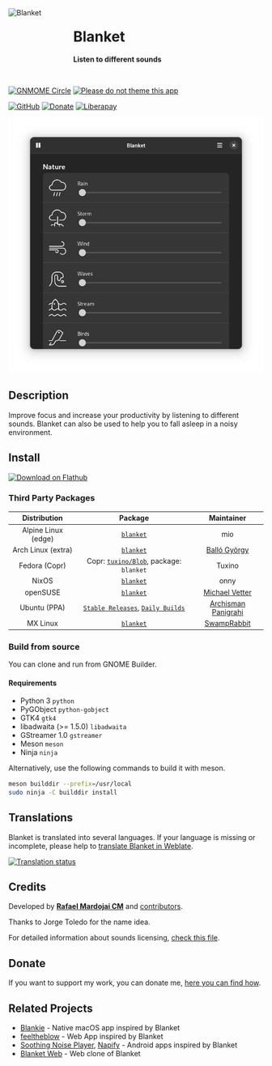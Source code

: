 <img src="brand/logo.svg" alt="Blanket" width="128" height="128" align="left"/>

# Blanket

**Listen to different sounds**

<br>

[![GNMOME Circle](https://gitlab.gnome.org/Teams/Circle/-/raw/master/assets/button/badge.svg)](https://circle.gnome.org/)
[![Please do not theme this app](https://stopthemingmy.app/badge.svg)](https://stopthemingmy.app)

[![GitHub](https://img.shields.io/github/license/rafaelmardojai/blanket.svg)](https://github.com/rafaelmardojai/blanket/blob/master/COPYING)
[![Donate](https://img.shields.io/badge/PayPal-Donate-gray.svg?style=flat&logo=paypal&colorA=0071bb&logoColor=fff)](https://paypal.me/RafaelMardojaiCM)
[![Liberapay](https://img.shields.io/liberapay/receives/rafaelmardojai.svg?logo=liberapay)](https://liberapay.com/rafaelmardojai/donate)

<p align="center">
  <img src="brand/screenshot-1-dark.png"/>
</p>

## Description
Improve focus and increase your productivity by listening to different sounds. Blanket can also be used to help you to fall asleep in a noisy environment.

## Install

<a href="https://flathub.org/apps/details/com.rafaelmardojai.Blanket"><img width="200" alt="Download on Flathub" src="https://flathub.org/api/badge?svg&locale=en"/></a>

### Third Party Packages 

| Distribution | Package | Maintainer |
|:-:|:-:|:-:|
| Alpine Linux (edge) | [`blanket`](https://pkgs.alpinelinux.org/packages?name=blanket) | mio |
| Arch Linux (extra) | [`blanket`](https://archlinux.org/packages/extra/any/blanket/) | [Balló György](https://github.com/City-busz) |
| Fedora (Copr) | Copr: [`tuxino/Blob`](https://copr.fedorainfracloud.org/coprs/tuxino/Blob/), package: `blanket` | Tuxino |
| NixOS | [`blanket`](https://search.nixos.org/packages?channel=unstable&show=blanket&from=0&size=50&sort=relevance&type=packages&query=blanket) | onny |
| openSUSE  | [`blanket`](https://build.opensuse.org/package/show/multimedia%3Aapps/blanket) | [Michael Vetter](https://github.com/jubalh) |
| Ubuntu (PPA) | [`Stable Releases`](https://launchpad.net/~apandada1/+archive/ubuntu/blanket), [`Daily Builds`](https://launchpad.net/~apandada1/+archive/ubuntu/blanket-daily) | [Archisman Panigrahi](https://github.com/apandada1) |
| MX Linux | [`blanket`](http://mxrepo.com/mx/repo/pool/main/b/blanket/) | [SwampRabbit](https://github.com/SwampRabbit) |

### Build from source

You can clone and run from GNOME Builder.

#### Requirements

- Python 3 `python`
- PyGObject `python-gobject`
- GTK4 `gtk4`
- libadwaita (>= 1.5.0) `libadwaita`
- GStreamer 1.0 `gstreamer`
- Meson `meson`
- Ninja `ninja`

Alternatively, use the following commands to build it with meson.
```bash
meson builddir --prefix=/usr/local
sudo ninja -C builddir install
```

## Translations
Blanket is translated into several languages. If your language is missing or incomplete, please help to [translate Blanket in Weblate](https://hosted.weblate.org/engage/blanket/).

<a href="https://hosted.weblate.org/engage/blanket/">
<img src="https://hosted.weblate.org/widget/blanket/blanket/horizontal-auto.svg" alt="Translation status" />
</a>

## Credits
Developed by **[Rafael Mardojai CM](https://github.com/rafaelmardojai)** and [contributors](https://github.com/rafaelmardojai/blanket/graphs/contributors).

Thanks to Jorge Toledo for the name idea.

For detailed information about sounds licensing, [check this file](https://github.com/rafaelmardojai/blanket/blob/master/SOUNDS_LICENSING.md).

## Donate
If you want to support my work, you can donate me, [here you can find how](https://rafaelmardojai.com/donate/).

## Related Projects
- [Blankie](https://github.com/codybrom/blankie) - Native macOS app inspired by Blanket
- [feeltheblow](https://feeltheblow.web.app/) - Web App inspired by Blanket
- [Soothing Noise Player](https://f-droid.org/en/packages/ie.delilahsthings.soothingloop/),  [Napify]([https://github.com/itsPronay/napify](https://play.google.com/store/apps/details?id=com.pronaycoding.blanket_mobile)) - Android apps inspired by Blanket
- [Blanket Web](https://apps.roanapur.de/blanket/) - Web clone of Blanket
